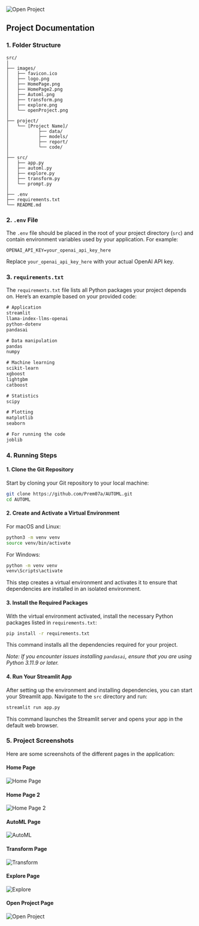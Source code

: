 ![Open Project](images/logo.png)

## Project Documentation

### 1. Folder Structure

```
src/
│
├── images/
│   ├── favicon.ico
│   ├── logo.png
│   ├── HomePage.png
│   ├── HomePage2.png
│   ├── Automl.png
│   ├── transform.png
│   ├── explore.png
│   └── openProject.png
│
├── project/
│   └── [Project Name]/
│           ├── data/
│           ├── models/
│           ├── report/
│           └── code/
│
├── src/
│   ├── app.py
│   ├── automl.py
│   ├── explore.py
│   ├── transform.py
│   └── prompt.py
│
├── .env
├── requirements.txt
└── README.md
```

### 2. `.env` File

The `.env` file should be placed in the root of your project directory (`src`) and contain environment variables used by your application. For example:

```env
OPENAI_API_KEY=your_openai_api_key_here
```

Replace `your_openai_api_key_here` with your actual OpenAI API key.

### 3. `requirements.txt`

The `requirements.txt` file lists all Python packages your project depends on. Here’s an example based on your provided code:

```txt
# Application
streamlit
llama-index-llms-openai
python-dotenv
pandasai

# Data manipulation
pandas
numpy

# Machine learning
scikit-learn
xgboost
lightgbm
catboost

# Statistics
scipy

# Plotting
matplotlib
seaborn

# For running the code
joblib
```

### 4. Running Steps

#### **1. Clone the Git Repository**

   Start by cloning your Git repository to your local machine:

   ```bash
   git clone https://github.com/Prem07a/AUTOML.git
   cd AUTOML
   ```

#### **2. Create and Activate a Virtual Environment**

   For macOS and Linux:

   ```bash
   python3 -m venv venv
   source venv/bin/activate
   ```

   For Windows:

   ```bash
   python -m venv venv
   venv\Scripts\activate
   ```

   This step creates a virtual environment and activates it to ensure that dependencies are installed in an isolated environment.

#### **3. Install the Required Packages**

   With the virtual environment activated, install the necessary Python packages listed in `requirements.txt`:

   ```bash
   pip install -r requirements.txt
   ```

   This command installs all the dependencies required for your project.

   *Note: If you encounter issues installing `pandasai`, ensure that you are using Python 3.11.9 or later.*

#### **4. Run Your Streamlit App**

   After setting up the environment and installing dependencies, you can start your Streamlit app. Navigate to the `src` directory and run:

   ```bash
   streamlit run app.py
   ```

   This command launches the Streamlit server and opens your app in the default web browser.

### 5. Project Screenshots

Here are some screenshots of the different pages in the application:

#### **Home Page**

![Home Page](images/HomePage.png)

#### **Home Page 2**

![Home Page 2](images/HomePage2.png)

#### **AutoML Page**

![AutoML](images/Automl.png)

#### **Transform Page**

![Transform](images/transform.png)

#### **Explore Page**

![Explore](images/explore.png)

#### **Open Project Page**

![Open Project](images/openProject.png)

